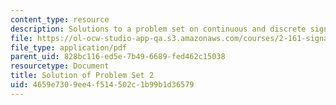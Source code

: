 ```yaml
---
content_type: resource
description: Solutions to a problem set on continuous and discrete signal processing.
file: https://ol-ocw-studio-app-qa.s3.amazonaws.com/courses/2-161-signal-processing-continuous-and-discrete-fall-2008/4659e7309ee4f514502c1b99b1d36579_ps2soln.pdf
file_type: application/pdf
parent_uid: 828bc116-ed5e-7b49-6689-fed462c15038
resourcetype: Document
title: Solution of Problem Set 2
uid: 4659e730-9ee4-f514-502c-1b99b1d36579
---
```

